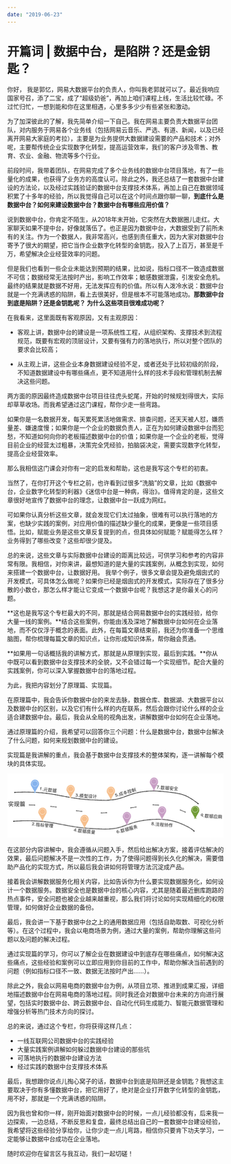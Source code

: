 ```yaml
---
date: "2019-06-23"
---  
```

      
# 开篇词  | 数据中台，是陷阱？还是金钥匙？
你好， 我是郭忆，网易大数据平台的负责人，你叫我老郭就可以了。最近我响应国家号召，添了二宝，成了“超级奶爸”，再加上咱们课程上线，生活比较忙碌。不过忙归忙，一想到能和你在这里相遇，心里多多少少有些紧张和激动。

为了加深彼此的了解，我先简单介绍一下自己。我在网易主要负责大数据平台团队，对内服务于网易各个业务线（包括网易云音乐、严选、有道、新闻，以及已经离开网易大家庭的考拉），主要是为业务提供大数据建设需要的产品和技术；对外呢，主要帮传统企业实现数字化转型，提高运营效率，我们的客户涉及零售、教育、农业、金融、物流等多个行业。

前段时间，我带着团队，在网易完成了多个业务线的数据中台项目落地，有了一些量化的成果，也获得了业务方的高度认可。除此之外，我还总结了一套数据中台建设的方法论，以及经过实践验证的数据中台支撑技术体系，再加上自己在数据领域积累了十多年的经验，所以我觉得自己可以在这个时间点跟你聊一聊，**到底什么是数据中台？如何来建设数据中台？数据中台有哪些应用价值？**

说到数据中台，你肯定不陌生，从2018年末开始，它突然在大数据圈儿走红。大家聊天如果不提中台，好像就落伍了。也正是因为数据中台，大数据受到了前所未有的关注。作为一个数据人，我非常高兴，也感到责任重大，因为大家对数据中台寄予了很大的期望，把它当作企业数字化转型的金钥匙，投入了上百万，甚至是千万，希望解决企业经营效率的问题。

<!-- [[[read_end]]] -->

但是我们也看到一些企业未能达到预期的结果，比如说，指标口径不一致造成数据不可信；数据经常无法按时产出，影响工作效率；敏感数据泄露，引发安全危机。最终的结果就是数据不好用，无法发挥应有的价值。所以有人泼冷水说：数据中台就是一个充满诱惑的陷阱，看上去很美好，但是根本不可能落地成功。**那数据中台到底是陷阱？还是金钥匙呢？ 为什么这些项目很难成功呢？**

在我看来，这里面既有客观原因，又有主观原因：

* 客观上讲，数据中台的建设是一项系统性工程，从组织架构、支撑技术到流程规范，既要有宏观的顶层设计，又要有强有力的落地执行，所以对整个团队的要求会比较高；

* 从主观上讲，这些企业本身数据建设经验不足，或者还处于比较初级的阶段，不知道数据建设中有哪些痛点，更不知道用什么样的技术手段和管理机制去解决这些问题。

两方面的原因最终造成数据中台项目往往虎头蛇尾，开始的时候规划得很大，实际却草草收场。而我希望通过这门课程，帮你少走一些弯路。

如果你是一名数据开发，每天累死累活地做需求、排查问题，还天天被人怼，嫌质量差、嫌速度慢；如果你是一个企业的数据负责人，正在为如何建设数据中台而犯愁，不知道如何向你的老板描述数据中台的价值；如果你是一个企业的老板，觉得目前企业的经营太过粗暴，决策完全凭经验，拍脑袋决定，需要实现数字化转型，提高企业经营效率。

那么我相信这门课会对你有一定的启发和帮助，这也是我写这个专栏的初衷。

当然了，在你打开这个专栏之前，也许看到过很多“洗脑”的文章，比如《数据中台，企业数字化转型的利器》《迷信中台是一种病，得治》。值得肯定的是，这些文章很好地宣传了数据中台的理念，让数据中台一跃成为网红。

可如果你认真分析这些文章，就会发现它们太过抽象，很难有可以执行落地的方案，也缺少实践的案例，对应用价值的描述缺少量化的成果，更像是一些项目感悟。比如，赋能业务是这些文章反复提到的点，但具体如何赋能？赋能得怎么样？业务得到了哪些改变？这些却很少提及。

总的来说，这些文章与实际数据中台建设的距离比较远，可供学习和参考的内容非常有限。我相信，对你来讲，最想知道的是大量的实践案例，从概念到实现，如何来搭建一个数据中台，让数据好用。 我举个例子，很多文章会提及避免烟囱式的开发模式，可具体怎么做呢？如果你已经是烟囱式的开发模式，实际存在了很多分散的小数仓，那怎么样才能让它变成一个数据中台呢？我想这才是你最关心的问题。

**这也是我写这个专栏最大的不同，那就是结合网易数据中台的实践经验，给你大量一线的案例。**结合这些案例，你能由浅及深地了解数据中台如何在企业落地，而不仅仅浮于概念的表面。此外，在每篇文章结束前，我还为你准备一个思维脑图，帮你梳理每篇文章的知识点，让你形成知识体系，帮你融会贯通。

**如果用一句话概括我的讲解方式，那就是从原理到实现，最后到实践。**你从中既可以看到数据中台支撑技术的全貌，又不会错过每一个实现细节。配合大量的实践案例，你可以深入掌握数据中台的落地过程。

为此，我把内容划分了原理篇、实现篇。

在原理篇中，我会告诉你数据中台的来龙去脉，数据仓库、数据湖、大数据平台以及数据中台的区别，以及它们有什么样的内在联系，然后会跟你讨论什么样的企业适合建数据中台。最后，我会从全局的视角出发，讲解数据中台如何在企业落地。

通过原理篇的介绍，我希望可以回答你三个问题：什么是数据中台，数据中台解决了什么问题，如何来规划数据中台的建设。

实现篇是我讲解的重点，我会基于数据中台支撑技术的整体架构，逐一讲解每个模块的具体实现。

![](./httpsstatic001geekbangorgresourceimage97d99744956fd9527f9b50e90f214d67f8d9.jpg)

在这部分内容讲解中，我会遵循从问题入手，然后给出解决方案，接着评估解决的效果，最后问题解决不是一次性的工作，为了使得问题得到长久化的解决，需要借助产品化的实现方式，所以最后我会讲如何将管理方法沉淀成产品。

接着我会讲解数据服务化相关内容，比如告诉你为什么要实现数据服务化，如何设计一个数据服务。数据安全也是数据中台的核心内容，尤其是随着最近删库跑路的热点事件，安全问题也被企业越来越重视，那么我们将讨论如何实现精细化的权限管理，如何做好企业数据的备份。

最后，我会讲一下基于数据中台之上的通用数据应用（包括自助取数、可视化分析等）。在这个过程中，我会以电商场景为例，通过大量的案例，帮助你理解这些问题以及问题的解决过程。

通过实现篇的学习，你可以了解企业在数据建设中到底存在哪些痛点，如何解决这些痛点，这些经验和案例可以立即应用到你目前的工作中，帮助你解决当前遇到的问题（例如指标口径不一致、数据无法按时产出……）。

除此之外，我会以网易电商的数据中台为例，从项目立项、推进到成果汇报，详细地描述数据中台在网易电商的落地过程。同时我还会对数据中台未来的方向进行展望，包括实时数据中台、跨云数据中台、自动化代码生成能力、智能元数据管理和增强分析等热门技术方向的探讨。

总的来说，通过这个专栏，你将获得这样几点：

* 一线互联网公司数据中台的实践经验
* 大量实践案例讲解如何躲过数据中台建设的那些坑
* 可落地执行的数据中台建设方法
* 经过实践的数据中台支撑技术体系

最后，我想跟你说点儿掏心窝子的话，数据中台到底是陷阱还是金钥匙？我想这主要取决于你有多懂数据中台，把它用好了，绝对是企业打开数字化转型的金钥匙，用不好，那就是一个充满诱惑的陷阱。

因为我也曾和你一样，刚开始面对数据中台的时候，一点儿经验都没有，后来我一边探索，一边总结，不断反思和复盘，最终总结出自己的一套数据中台建设经验，我希望将这些经验分享给你，让你少走一点儿弯路，相信你只要肯下功夫学习，一定能够让数据中台成功在企业落地。

随时欢迎你在留言区与我互动，我们一起切磋！